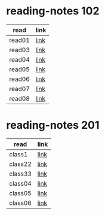 # reading-notes 102
| read       | link    |
| ------------- | ---------- | 
| read01  | [link](https://sajaalraja.github.io/reading-notes/read01)   |    | read02   |[link](https://sajaalraja.github.io/reading-notes/read02)  |
| read03   |[link](https://sajaalraja.github.io/reading-notes/read03)  |
| read04   |[link](https://sajaalraja.github.io/reading-notes/read04)  |
| read05   |[link](https://sajaalraja.github.io/reading-notes/read05)  |
| read06   |[link](https://sajaalraja.github.io/reading-notes/read06)  |
| read07   |[link](https://sajaalraja.github.io/reading-notes/read07)  |
| read08   |[link](https://sajaalraja.github.io/reading-notes/read08)  |


# reading-notes 201
| read       | link    |
| ------------- | ---------- | 
| class1 | [link](https://sajaalraja.github.io/reading-notes/class1)   |  
 class22   |[link](https://sajaalraja.github.io/reading-notes/class22)  |
| class33   |[link](https://sajaalraja.github.io/reading-notes/class33)  |
| class04  |[link](https://sajaalraja.github.io/reading-notes/class04)  |
| class05  |[link](https://sajaalraja.github.io/reading-notes/class05)  |
| class06  |[link](https://sajaalraja.github.io/reading-notes/class06)  |
